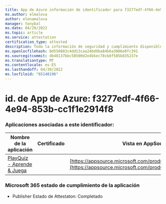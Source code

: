 ```yaml
---
title: App de Azure información de identificador para f3277edf-4f66-4e94-853b-cc1f1e2914f8
ms.author: elmalova
author: elenamalova
manager: tonybal
ms.date: 04/29/2022
ms.topic: article
ms.service: attestation
certification_type: attested
description: Toda la información de seguridad y cumplimiento disponible para f3277edf-4f66-4e94-853b-cc1f1e2914f8.
ms.openlocfilehash: 8d550883c4dd13caa24bd9ba84b6a3006e8fc391
ms.sourcegitcommit: db48137bbc58500d2e4b5ec78cb8f585b835237e
ms.translationtype: MT
ms.contentlocale: es-ES
ms.lasthandoff: 04/30/2022
ms.locfileid: "65148196"
---
```

# <a name="azure-app-id-f3277edf-4f66-4e94-853b-cc1f1e2914f8"></a>id. de App de Azure: f3277edf-4f66-4e94-853b-cc1f1e2914f8


### <a name="apps-associated-with-this-id"></a>Aplicaciones asociadas a este identificador:
| **Nombre de la aplicación** | **Certificado** | **Vista en AppSource** |
|--------------|---------------|-----------------------|
| [PlayQuiz - Aprende &amp; Juega](../forward/WA200002820.md) |  | [https://appsource.microsoft.com/product/office/WA200002820](https://appsource.microsoft.com/product/office/WA200002820) |

### <a name="microsoft-365-app-compliance-status"></a>Microsoft 365 estado de cumplimiento de la aplicación
- Publisher Estado de Attestaton: Completado
